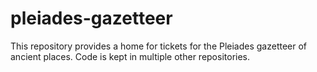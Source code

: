 # pleiades-gazetteer
This repository provides a home for tickets for the Pleiades gazetteer of ancient places. Code is kept in multiple other repositories.
